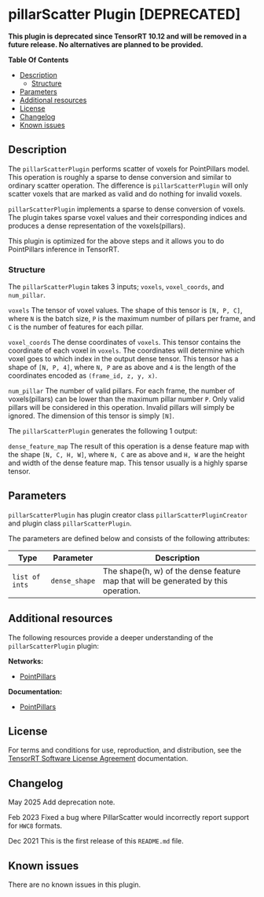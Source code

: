 # pillarScatter Plugin [DEPRECATED]

**This plugin is deprecated since TensorRT 10.12 and will be removed in a future release. No alternatives are planned to be provided.**

**Table Of Contents**
- [Description](#description)
    * [Structure](#structure)
- [Parameters](#parameters)
- [Additional resources](#additional-resources)
- [License](#license)
- [Changelog](#changelog)
- [Known issues](#known-issues)

## Description

The `pillarScatterPlugin` performs scatter of voxels for PointPillars model. This operation is roughly a sparse to dense conversion and similar to ordinary scatter operation. The difference is `pillarScatterPlugin` will only scatter voxels that are marked as valid and do nothing for invalid voxels.

`pillarScatterPlugin` implements a sparse to dense conversion of voxels. The plugin takes sparse voxel values and their corresponding indices and produces a dense representation of the voxels(pillars).

This plugin is optimized for the above steps and it allows you to do PointPillars inference in TensorRT.


### Structure

The `pillarScatterPlugin` takes 3 inputs; `voxels`, `voxel_coords`, and `num_pillar`.

`voxels`
The tensor of voxel values. The shape of this tensor is `[N, P, C]`, where `N` is the batch size, `P` is the maximum number of pillars per frame, and `C` is the number of features for each pillar.


`voxel_coords`
The dense coordinates of `voxels`. This tensor contains the coordinate of each voxel in `voxels`. The coordinates will determine which voxel goes to which index in the output dense tensor. This tensor has a shape of `[N, P, 4]`, where `N, P` are as above and `4` is the length of the coordinates encoded as `(frame_id, z, y, x)`.


`num_pillar`
The number of valid pillars. For each frame, the number of voxels(pillars) can be lower than the maximum pillar number `P`. Only valid pillars will be considered in this operation. Invalid pillars will simply be ignored. The dimension of this tensor is simply `[N]`.


The `pillarScatterPlugin` generates the following 1 output:

`dense_feature_map`
The result of this operation is a dense feature map with the shape `[N, C, H, W]`, where `N, C` are as above and `H, W` are the height and width of the dense feature map. This tensor usually is a highly sparse tensor.


## Parameters

`pillarScatterPlugin` has plugin creator class `pillarScatterPluginCreator` and plugin class `pillarScatterPlugin`.

The parameters are defined below and consists of the following attributes:

| Type     | Parameter                | Description
|----------|--------------------------|--------------------------------------------------------
|`list of ints` | `dense_shape` | The shape(h, w) of the dense feature map that will be generated by this operation.

## Additional resources

The following resources provide a deeper understanding of the `pillarScatterPlugin` plugin:

**Networks:**
-   [PointPillars](https://arxiv.org/pdf/1812.05784)

**Documentation:**
-   [PointPillars](https://arxiv.org/pdf/1812.05784)

## License

For terms and conditions for use, reproduction, and distribution, see the [TensorRT Software License Agreement](https://docs.nvidia.com/deeplearning/sdk/tensorrt-sla/index.html)
documentation.


## Changelog

May 2025
Add deprecation note.

Feb 2023
Fixed a bug where PillarScatter would incorrectly report support for `HWC8` formats.

Dec 2021
This is the first release of this `README.md` file.


## Known issues

There are no known issues in this plugin.
